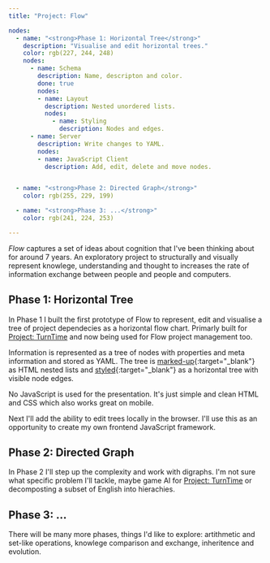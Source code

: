 ```yaml
---
title: "Project: Flow"

nodes:
  - name: "<strong>Phase 1: Horizontal Tree</strong>"
    description: "Visualise and edit horizontal trees."
    color: rgb(227, 244, 248)
    nodes:
      - name: Schema
        description: Name, descripton and color.
        done: true
        nodes:
        - name: Layout
          description: Nested unordered lists.
          nodes:
            - name: Styling
              description: Nodes and edges.
      - name: Server
        description: Write changes to YAML.
        nodes:
        - name: JavaScript Client
          description: Add, edit, delete and move nodes.


  - name: "<strong>Phase 2: Directed Graph</strong>"
    color: rgb(255, 229, 199)

  - name: "<strong>Phase 3: ...</strong>"
    color: rgb(241, 224, 253)

---
```


*Flow* captures a set of ideas about cognition that I've been thinking about for around 7 years. An exploratory project to structurally and visually represent knowlege, understanding and thought to increases the rate of information exchange between people and people and computers.

## Phase 1: Horizontal Tree

In Phase 1 I built the first prototype of Flow to represent, edit and visualise a tree of project dependecies as a horizontal flow chart. Primarly built for [Project: TurnTime](/projects/turntime) and now being used for Flow project management too.

Information is represented as a tree of nodes with properties and meta information and stored as YAML. The tree is [marked-up][includes/flow]{:target="_blank"} as HTML nested lists and [styled][sass/flow]{:target="_blank"} as a horizontal tree with visible node edges.

No JavaScript is used for the presentation. It's just simple and clean HTML and CSS which also works great on mobile.

Next I'll add the ability to edit trees locally in the browser. I'll use this as an opportunity to create my own frontend JavaScript framework.

## Phase 2: Directed Graph

In Phase 2 I'll step up the complexity and work with digraphs. I'm not sure what specific problem I'll tackle, maybe game AI for [Project: TurnTime](/projects/turntime) or decomposting a subset of English into hierachies.

## Phase 3: ...

There will be many more phases, things I'd like to explore: artithmetic and set-like operations, knowlege comparison and exchange, inheritence and evolution.


[includes/flow]: https://github.com/seanpackham/seanpackham.github.io/blob/master/_includes/flow.html
[sass/flow]: https://github.com/seanpackham/seanpackham.github.io/blob/master/_sass/flow.scss
